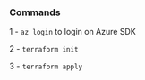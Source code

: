 
### Commands
1 - ```az login``` to login on Azure SDK

2 - ```terraform init```

3 - ```terraform apply```

